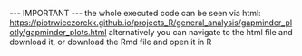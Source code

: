 --- IMPORTANT --- the whole executed code can be seen via html: https://piotrwieczorekk.github.io/projects_R/general_analysis/gapminder_plotly/gapminder_plots.html alternatively you can navigate to the html file and download it, or download the Rmd file and open it in R
